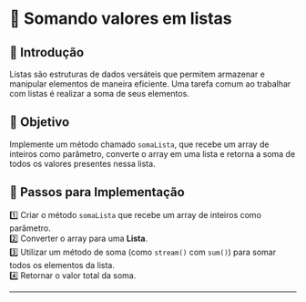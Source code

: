 # 📌 Somando valores em listas

## 📝 Introdução
Listas são estruturas de dados versáteis que permitem armazenar e manipular elementos de maneira eficiente. Uma tarefa comum ao trabalhar com listas é realizar a soma de seus elementos.

## 🎯 Objetivo
Implemente um método chamado `somaLista`, que recebe um array de inteiros como parâmetro, converte o array em uma lista e retorna a soma de todos os valores presentes nessa lista.

## 🔧 Passos para Implementação
1️⃣ Criar o método `somaLista` que recebe um array de inteiros como parâmetro.  
2️⃣ Converter o array para uma **Lista**.  
3️⃣ Utilizar um método de soma (como `stream()` com `sum()`) para somar todos os elementos da lista.  
4️⃣ Retornar o valor total da soma.

---
